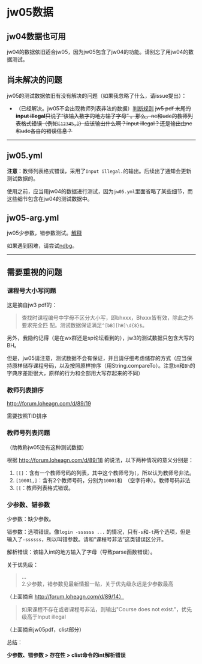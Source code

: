 # jw05数据

## jw04数据也可用
jw04的数据依旧适合jw05，因为jw05包含了jw04的功能。请别忘了用jw04的数据测试。

## 尚未解决的问题
jw05的测试数据依旧有没有解决的问题（如果我忽略了什么，请issue提出）：

- （已经解决。jw05不会出现教师列表非法的数据）[判断规则](#教师号列表问题) ~~jw5 pdf 末尾的**input illegal**只说了“该输入数字的地方输了字母” 。那么，nc和udc的教师列表格式错误（例如`[12345,]`）应该输出什么啊？input illegal？还是输出由nc和udc各自的错误信息？~~

---

## jw05.yml
**注意**：教师列表格式错误，采用了`Input illegal.`的输出。后续出了通知会更新测试数据的。

使用之前，应当用jw04的数据进行测试，因为`jw05.yml`里面省略了某些细节，而这些细节包含在jw04的测试数据中。

## jw05-arg.yml
jw05少参数，错参数测试。[解释](#少参数、错参数)

如果遇到困难，请尝试[ndbg](ndbg-readme.md)。

---

## 需要重视的问题

### 课程号大小写问题

这是摘自jw3 pdf的：
> 查找时课程编号中字⺟不区分⼤⼩写，即bhxxx，Bhxxx皆有效，除此之外要求完全匹
配。测试数据保证满⾜`^[bB][hH]\d{8}$`。

另外，我隐约记得（是在wx群还是sp论坛看到的），jw3的测试数据只包含大写的BH。

但是，jw05请注意，测试数据不会有保证，并且请仔细考虑储存的方式（应当保持原样储存课程号码，以及按照原样排序（用String.compareTo）。注意`bH`和`Bh`的字典序差距很大，原样的行为和全部用大写存起来的不同）

### 教师列表排序
http://forum.loheagn.com/d/89/19

需要按照TID排序

### 教师号列表问题

（助教称jw05没有这种测试数据）

根据 http://forum.loheagn.com/d/89/18 的说法，以下两种情况的意义分别是：
1. `[[]`：含有一个教师号码的列表，其中这个教师号为`[`，所以认为教师号非法。
2. `[10001,]`：含有2个教师号码，分别为`10001`和` `（空字符串）。教师号码非法
3. `[[`：教师列表格式错误。


### 少参数、错参数
少参数：缺少参数。

错参数：选项错误。像`login -ssssss ...` 的情况，只有`-s`和`-t`两个选项，但是输入了`-ssssss`，所以叫错参数。请和“课程号非法”这类错误区分开。

解析错误：该输入int的地方输入了字母（导致parse函数错误）。

关于优先级：

> ...  
> 2.少参数，错参数见最新情报一贴，关于优先级永远是少参数最高

（上面摘自 http://forum.loheagn.com/d/89/14）


> 如果课程不存在或者课程号⾮法，则输出"Course does not exist."，优先级⾼于Input illegal

（上面摘自jw05pdf，clist部分）

总结：

**少参数、错参数 > 存在性 > clist命令的int解析错误**
